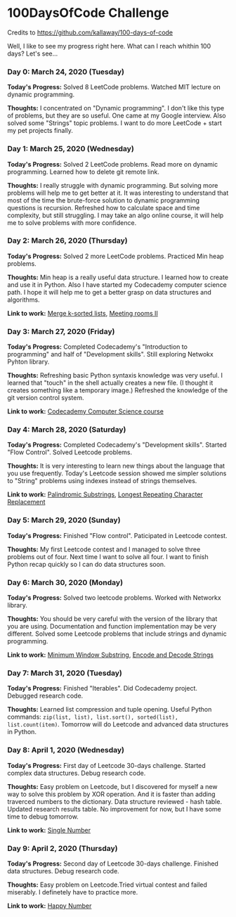 # 100DaysOfCode Challenge

Credits to https://github.com/kallaway/100-days-of-code

Well, I like to see my progress right here. What can I reach whithin 100 days? Let's see...

### Day 0: March 24, 2020 (Tuesday)
**Today's Progress:** Solved 8 LeetCode problems. Watched MIT lecture on dynamic programming. 

**Thoughts:**  I concentrated on "Dynamic programming". I don't like this type of problems, but they are so useful. One came at my Google interview. Also solved some "Strings" topic problems. I want to do more LeetCode + start my pet projects finally.

### Day 1: March 25, 2020 (Wednesday)
**Today's Progress:** Solved 2 LeetCode problems. Read more on dynamic programming. Learned how to delete git remote link.

**Thoughts:** I really struggle with dynamic programming. But solving more problems will help me to get better at it. It was interesting to understand that most of the time the brute-force solution to dynamic programming questions is recursion. Refreshed how to calculate space and time complexity, but still struggling. I may take an algo online course, it will help me to solve problems with more confidence. 

### Day 2: March 26, 2020 (Thursday)
**Today's Progress:** Solved 2 more LeetCode problems. Practiced Min heap problems.

**Thoughts:** Min heap is a really useful data structure. I learned how to create and use it in Python. Also I have started my Codecademy computer science path. I hope it will help me to get a better grasp on data structures and algorithms.

**Link to work:** [Merge k-sorted lists](https://leetcode.com/problems/merge-k-sorted-lists/), [Meeting rooms II](https://www.lintcode.com/problem/meeting-rooms-ii/)

### Day 3: March 27, 2020 (Friday)
**Today's Progress:** Completed Codecademy's "Introduction to programming" and half of "Development skills". Still exploring Netwokx Pyhton library.

**Thoughts:** Refreshing basic Python syntaxis knowledge was very useful. I learned that "touch" in the shell actually creates a new file. (I thought it creates something like a temporary image.) Refreshed the knowledge of the git version control system.

**Link to work:** [Codecademy Computer Science course](https://www.codecademy.com/learn/paths/computer-science)

### Day 4: March 28, 2020 (Saturday)
**Today's Progress:** Completed Codecademy's "Development skills". Started "Flow Control". Solved Leetcode problems.

**Thoughts:** It is very interesting to learn new things about the language that you use frequently. Today's Leetcode session showed me simpler solutions to "String" problems using indexes instead of strings themselves. 

**Link to work:** [Palindromic Substrings](https://leetcode.com/problems/palindromic-substrings/), [Longest Repeating Character Replacement](https://leetcode.com/problems/longest-repeating-character-replacement/)

### Day 5: March 29, 2020 (Sunday)
**Today's Progress:** Finished "Flow control". Paticipated in Leetcode contest.

**Thoughts:** My first Leetcode contest and I managed to solve three problems out of four. Next time I want to solve all four. I want to finish Python recap quickly so I can do data structures soon.

### Day 6: March 30, 2020 (Monday)
**Today's Progress:** Solved two leetcode problems. Worked with Networkx library.

**Thoughts:** You should be very careful with the version of the library that you are using. Documentation and function implementation may be very different. Solved some Leetcode problems that include strings and dynamic programming.

**Link to work:** [Minimum Window Substring](https://leetcode.com/problems/minimum-window-substring/), [Encode and Decode Strings](https://www.lintcode.com/problem/encode-and-decode-strings/description)

### Day 7: March 31, 2020 (Tuesday)
**Today's Progress:** Finished "Iterables". Did Codecademy project. Debugged research code. 

**Thoughts:** Learned list compression and tuple opening. Useful Python commands: ```zip(list, list), list.sort(), sorted(list), list.count(item)```. Tomorrow will do Leetcode and advanced data structures in Python.

### Day 8: April 1, 2020 (Wednesday)
**Today's Progress:** First day of Leetcode 30-days challenge. Started complex data structures. Debug research code.

**Thoughts:** Easy problem on Leetcode, but I discovered for myself a new way to solve this problem by XOR operation. And it is faster than adding traverced numbers to the dictionary. Data structure reviewed - hash table. Updated research results table. No improvement for now, but I have some time to debug tomorrow.

**Link to work:** [Single Number](https://leetcode.com/problems/single-number/)


### Day 9: April 2, 2020 (Thursday)
**Today's Progress:** Second day of Leetcode 30-days challenge. Finished data structures. Debug research code.

**Thoughts:** Easy problem on Leetcode.Tried virtual contest and failed miserably. I definetely have to practice more.

**Link to work:** [Happy Number](https://leetcode.com/problems/happy-number/)

<!-- but, overall, I feel like I am slowly getting better at it. Canvas is still new for me, but I managed to figure out some basic functionality.
**Link(s) to work:** [Calculator App](http://www.example.com/)
### Day 1: June 27, Monday
***Today's Progress:** I've gone through many exercises on FreeCodeCamp.
**Thoughts** I've recently started coding, and it's a great feeling when I finally solve an algorithm challenge after a lot of attempts and hours spent.--->


